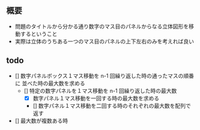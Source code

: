 ## 概要

- 問題のタイトルから分かる通り数字のマス目のパネルからなる立体図形を移動するということ
- 実際は立体のうちある一つのマス目のパネルの上下左右のみを考えれば良い

## todo

- [] 数字パネルボックス１マス移動を n-1 回繰り返した時の通ったマスの順番に
  並べた時の最大数を求める
  - [] 特定の数字パネルを１マス移動を n-1 回繰り返した時の最大数
    - [x] 数字パネル１マス移動を一回する時の最大数を求める
    - [] 数字パネル１マス移動を二回する時のそれぞれの最大数を配列で返す
- [] 最大数が複数ある時
